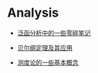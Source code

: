

# Analysis



- [泛函分析中的一些零碎笔记](./泛函分析中的一些零碎笔记.html)

- [贝尔纲定理及其应用](./贝尔纲定理及其应用.html)

- [测度论的一些基本概念](./测度论的一些基本概念.html)
    
